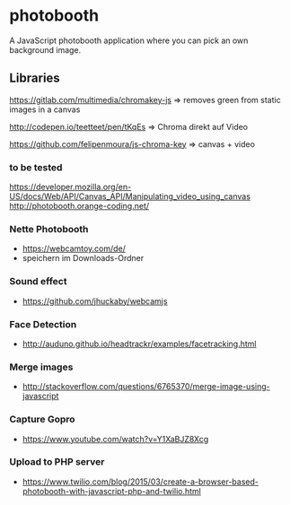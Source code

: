 # photobooth
A JavaScript photobooth application where you can pick an own background image.

## Libraries

https://gitlab.com/multimedia/chromakey-js
=> removes green from static images in a canvas

http://codepen.io/teetteet/pen/tKqEs
=> Chroma direkt auf Video

https://github.com/felipenmoura/js-chroma-key
=> canvas + video

### to be tested

https://developer.mozilla.org/en-US/docs/Web/API/Canvas_API/Manipulating_video_using_canvas
http://photobooth.orange-coding.net/

### Nette Photobooth
* https://webcamtoy.com/de/
* speichern im Downloads-Ordner

### Sound effect
* https://github.com/jhuckaby/webcamjs

### Face Detection
* http://auduno.github.io/headtrackr/examples/facetracking.html

### Merge images
* http://stackoverflow.com/questions/6765370/merge-image-using-javascript

### Capture Gopro
* https://www.youtube.com/watch?v=Y1XaBJZ8Xcg

### Upload to PHP server
* https://www.twilio.com/blog/2015/03/create-a-browser-based-photobooth-with-javascript-php-and-twilio.html